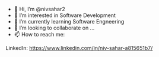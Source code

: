 - 👋 Hi, I’m @nivsahar2
- 👀 I’m interested in Software Development
- 🌱 I’m currently learning Software Engneering
- 💞️ I’m looking to collaborate on ...
- 📫 How to reach me: 

LinkedIn:
https://www.linkedin.com/in/niv-sahar-a815651b7/


<!---
nivsahar2/nivsahar2 is a ✨ special ✨ repository because its `README.md` (this file) appears on your GitHub profile.
You can click the Preview link to take a look at your changes.
--->
